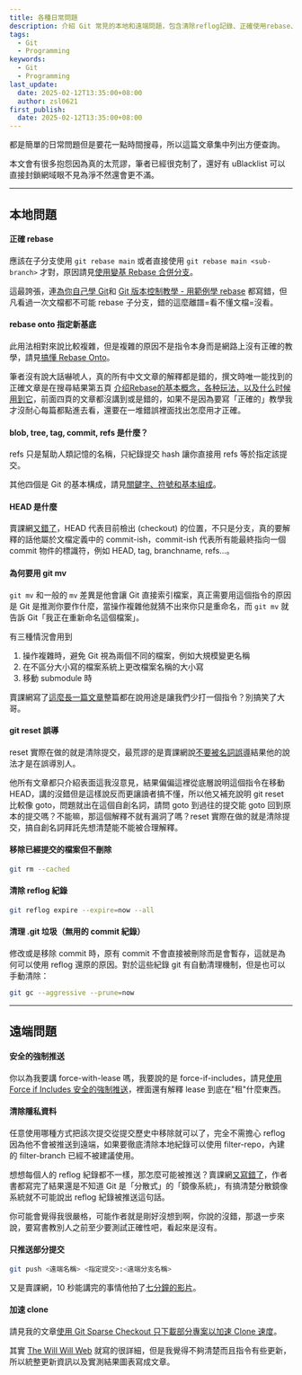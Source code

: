 ```yaml
---
title: 各種日常問題
description: 介紹 Git 常見的本地和遠端問題，包含清除reflog記錄、正確使用rebase、git mv、以及如何加速clone等進階技巧。還解釋了常見錯誤誤導，並提供正確的 Git 操作方法。
tags:
  - Git
  - Programming
keywords:
  - Git
  - Programming
last_update:
  date: 2025-02-12T13:35:00+08:00
  author: zsl0621
first_publish:
  date: 2025-02-12T13:35:00+08:00
---
```


都是簡單的日常問題但是要花一點時間搜尋，所以這篇文章集中列出方便查詢。

本文會有很多抱怨因為真的太荒謬，筆者已經很克制了，還好有 uBlacklist 可以直接封鎖網域眼不見為淨不然還會更不滿。

---

## 本地問題

#### 正確 rebase

應該在子分支使用 `git rebase main` 或者直接使用 `git rebase main <sub-branch>` 才對，原因請見[使用變基 Rebase 合併分支](../history-manipulation/rebase)。

這最誇張，連[為你自己學 Git](https://gitbook.tw/chapters/branch/merge-with-rebase)和 [Git 版本控制教學 - 用範例學 rebase](https://myapollo.com.tw/blog/git-tutorial-rebase/) 都寫錯，但凡看過一次文檔都不可能 rebase 子分支，錯的這麼離譜=看不懂文檔=沒看。

#### rebase onto 指定新基底

此用法相對來說比較複雜，但是複雜的原因不是指令本身而是網路上沒有正確的教學，請見[搞懂 Rebase Onto](../advance/rebase-onto)。

筆者沒有說大話嚇唬人，真的所有中文文章的解釋都是錯的，撰文時唯一能找到的正確文章是在搜尋結果第五頁 [介绍Rebase的基本概念，各种玩法，以及什么时候用到它](https://morningspace.github.io/tech/git-merge-stories-6/)，前面四頁的文章都沒講到或是錯的，如果不是因為要寫「正確的」教學我才沒耐心每篇都點進去看，還要在一堆錯誤裡面找出怎麼用才正確。

#### blob, tree, tag, commit, refs 是什麼？

refs 只是幫助人類記憶的名稱，只紀錄提交 hash 讓你直接用 refs 等於指定該提交。

其他四個是 Git 的基本構成，請見[關鍵字、符號和基本組成](../preliminaries/keyword)。

#### HEAD 是什麼

賣課網[又錯了](https://gitbook.tw/chapters/using-git/what-is-head)，HEAD 代表目前檢出 (checkout) 的位置，不只是分支，真的要解釋的話他屬於文檔定義中的 commit-ish，commit-ish 代表所有能最終指向一個 commit 物件的標識符，例如 HEAD, tag, branchname, refs...。

#### 為何要用 git mv

`git mv` 和一般的 `mv` 差異是他會讓 Git 直接索引檔案，真正需要用這個指令的原因是 Git 是推測你要作什麼，當操作複雜他就猜不出來你只是重命名，而 `git mv` 就告訴 Git「我正在重新命名這個檔案」。

有三種情況會用到

1. 操作複雜時，避免 Git 視為兩個不同的檔案，例如大規模變更名稱
2. 在不區分大小寫的檔案系統上更改檔案名稱的大小寫
3. 移動 submodule 時

賣課網寫了[這麼長一篇文章](https://gitbook.tw/chapters/using-git/rename-and-delete-file)整篇都在說用途是讓我們少打一個指令？別搞笑了大哥。

#### git reset 誤導

reset 實際在做的就是清除提交，最荒謬的是賣課網說[不要被名詞誤導](https://gitbook.tw/chapters/using-git/reset-commit)結果他的說法才是在誤導別人。

他所有文章都只介紹表面這我沒意見，結果偏偏這裡從底層說明這個指令在移動 HEAD，講的沒錯但是這樣說反而更讓讀者搞不懂，所以他又補充說明 git reset 比較像 goto，問題就出在這個自創名詞，請問 goto 到過往的提交能 goto 回到原本的提交嗎？不能嘛，那這個解釋不就有漏洞了嗎？reset 實際在做的就是清除提交，搞自創名詞拜託先想清楚能不能被合理解釋。

#### 移除已經提交的檔案但不刪除

```sh
git rm --cached
```

#### 清除 reflog 紀錄

```sh
git reflog expire --expire=now --all
```

#### 清理 .git 垃圾（無用的 commit 紀錄）

修改或是移除 commit 時，原有 commit 不會直接被刪除而是會暫存，這就是為何可以使用 reflog 還原的原因。對於這些紀錄 git 有自動清理機制，但是也可以手動清除：

```sh
git gc --aggressive --prune=now
```

---

## 遠端問題

#### 安全的強制推送

你以為我要講 force-with-lease 嗎，我要說的是 force-if-includes，請見[使用 Force if Includes 安全的強制推送](../remote/force-if-includes-safely-push)，裡面還有解釋 lease 到底在"租"什麼東西。

#### 清除隱私資料

任意使用哪種方式把該次提交從提交歷史中移除就可以了，完全不需擔心 reflog 因為他不會被推送到遠端，如果要徹底清除本地紀錄可以使用 filter-repo，內建的 filter-branch 已經不被建議使用。

想想每個人的 reflog 紀錄都不一樣，那怎麼可能被推送？賣課網[又寫錯了](https://gitbook.tw/chapters/faq/remove-files-from-git)，作者書都寫完了結果還是不知道 Git 是「分散式」的「鏡像系統」，有搞清楚分散鏡像系統就不可能說出 reflog 紀錄被推送這句話。

你可能會覺得我很嚴格，可能作者就是剛好沒想到啊，你說的沒錯，那退一步來說，要寫書教別人之前至少要測試正確性吧，看起來是沒有。

#### 只推送部分提交

```sh
git push <遠端名稱> <指定提交>:<遠端分支名稱>
```

又是賣課網，10 秒能講完的事情他拍了[七分鐘的影片](https://www.youtube.com/watch?v=VShhhq_5sMc)。

#### 加速 clone

請見我的文章[使用 Git Sparse Checkout 只下載部分專案以加速 Clone 速度](../advance/reduce-size)。

其實 [The Will Will Web](https://blog.miniasp.com/post/2022/05/17/Down-size-your-Monorepo-with-Git-Sparse-checkouts) 就寫的很詳細，但是我覺得不夠清楚而且指令有些更新，所以統整更新資訊以及實測結果圖表寫成文章。
